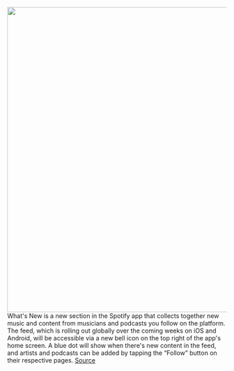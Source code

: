 <img src='https://cdn.vox-cdn.com/thumbor/GnA1yJjRZc99nguwxDEiS_nnvTk=/0x0:1089x725/1200x800/filters:focal(458x276:632x450)/cdn.vox-cdn.com/uploads/chorus_image/image/69637231/msedge_HCpikuephw.0.png' width='700px' /><br/>
What's New is a new section in the Spotify app that collects together new music and content from musicians and podcasts you follow on the platform. The feed, which is rolling out globally over the coming weeks on iOS and Android, will be accessible via a new bell icon on the top right of the app's home screen. A blue dot will show when there's new content in the feed, and artists and podcasts can be added by tapping the “Follow” button on their respective pages.
<a href='https://www.theverge.com/2021/7/27/22595581/spotify-whats-new-feed-podcasts-artists-follow'> Source <a/>